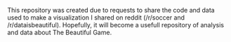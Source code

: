 This repository was created due to requests to share the code and data used to make a visualization I shared on reddit (/r/soccer and /r/dataisbeautiful). Hopefully, it will become a usefull repository of analysis and data about The Beautiful Game.